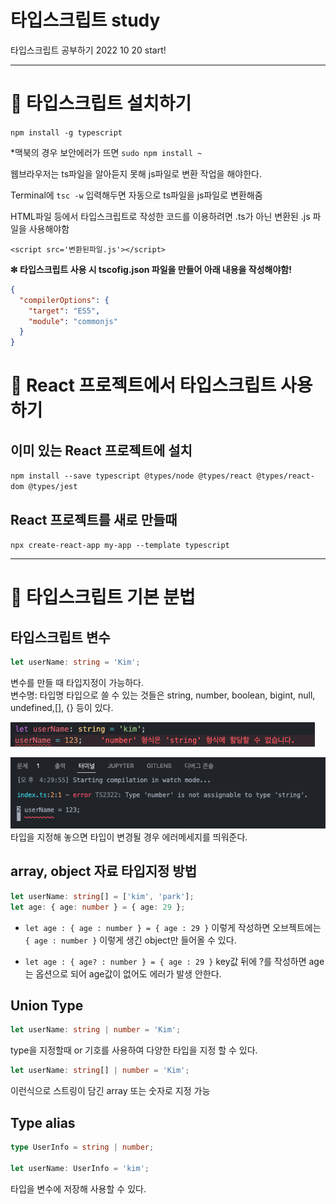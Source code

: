 # 타입스크립트 study

타입스크립트 공부하기 2022 10 20 start!

---

# 📌 타입스크립트 설치하기

`npm install -g typescript`

\*맥북의 경우 보안에러가 뜨면 `sudo npm install ~`

웹브라우저는 ts파일을 알아듣지 못해 js파일로 변환 작업을 해야한다.

Terminal에 `tsc -w` 입력해두면 자동으로 ts파일을 js파일로 변환해줌

HTML파일 등에서 타입스크립트로 작성한 코드를 이용하려면
.ts가 아닌 변환된 .js 파일을 사용해야함

`<script src='변환된파일.js'></script>`

**✼ 타입스크립트 사용 시 tscofig.json 파일을 만들어 아래 내용을 작성해야함!**

```json
{
  "compilerOptions": {
    "target": "ES5",
    "module": "commonjs"
  }
}
```

# 📌 React 프로젝트에서 타입스크립트 사용하기

## 이미 있는 React 프로젝트에 설치

`npm install --save typescript @types/node @types/react @types/react-dom @types/jest `

## React 프로젝트를 새로 만들때

`npx create-react-app my-app --template typescript`

---

# 📌 타입스크립트 기본 분법

## 타입스크립트 변수

```ts
let userName: string = 'Kim';
```

변수를 만들 때 타입지정이 가능하다. <br>
변수명: 타입명
타입으로 쓸 수 있는 것들은 string, number, boolean, bigint, null, undefined,[], {} 등이 있다.

![](2022-10-21-15-58-30.png)

![](2022-10-21-16-30-43.png) <br>
타입을 지정해 놓으면 타입이 변경될 경우 에러메세지를 띄워준다.

## array, object 자료 타입지정 방법

```ts
let userName: string[] = ['kim', 'park'];
let age: { age: number } = { age: 29 };
```

- `let age : { age : number } = { age : 29 }` 이렇게 작성하면 오브젝트에는 `{ age : number }` 이렇게 생긴 object만 들어올 수 있다.

- `let age : { age? : number } = { age : 29 }` key값 뒤에 ?를 작성하면 age는 옵션으로 되어 age값이 없어도 에러가 발생 안한다.

## Union Type

```ts
let userName: string | number = 'Kim';
```

type을 지정할때 or 기호를 사용하여 다양한 타입을 지정 할 수 있다.

```ts
let userName: string[] | number = 'Kim';
```

이런식으로 스트링이 담긴 array 또는 숫자로 지정 가능

## Type alias

```ts
type UserInfo = string | number;

let userName: UserInfo = 'kim';
```

타입을 변수에 저장해 사용할 수 있다.
